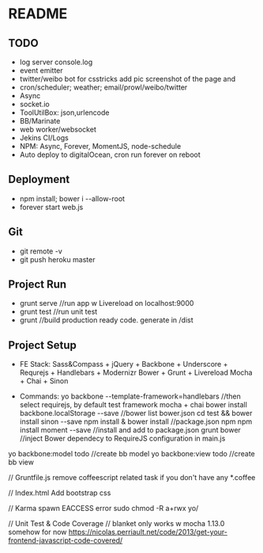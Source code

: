 # README

## TODO

- log server console.log
- event emitter
- twitter/weibo bot for csstricks
add pic screenshot of the page and
- cron/scheduler; weather; email/prowl/weibo/twitter
- Async
- socket.io
- ToolUtilBox: json,urlencode 
- BB/Marinate
- web worker/websocket
- Jekins CI/Logs 
- NPM: Async, Forever, MomentJS, node-schedule
- Auto deploy to digitalOcean, cron run forever on reboot

## Deployment

- npm install; bower i --allow-root
- forever start web.js
 
## Git

- git remote -v 
- git push heroku master

## Project Run

- grunt serve //run app w Livereload on localhost:9000
- grunt test //run unit test
- grunt //build production ready code. generate in  /dist

## Project Setup

- FE Stack:
Sass&Compass + jQuery + Backbone + Underscore + Requrejs + Handlebars + Modernizr
Bower + Grunt + Livereload
Mocha + Chai + Sinon

- Commands:
yo backbone --template-framework=handlebars  //then select requirejs, by default test framework mocha + chai
bower install backbone.localStorage --save //bower list bower.json
cd test && bower install sinon --save
npm install & bower install //package.json npm
npm install moment --save //install and add to package.json
grunt bower //inject Bower dependecy to RequireJS configuration in main.js

yo backbone:model todo  //create bb model
yo backbone:view todo //create bb view

// Gruntfile.js
remove coffeescript related task if you don't have any *.coffee

// Index.html
Add bootstrap css
  <link rel="stylesheet" href="bower_components/sass-bootstrap/dist/css/bootstrap.css">

// Karma spawn EACCESS error
sudo chmod -R a+rwx yo/

// Unit Test & Code Coverage
// blanket only works w mocha 1.13.0 somehow for now
https://nicolas.perriault.net/code/2013/get-your-frontend-javascript-code-covered/
